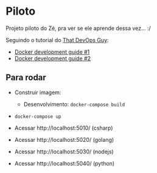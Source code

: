 # Piloto

Projeto piloto do Zé, pra ver se ele aprende dessa vez... :/

Seguindo o tutorial do [That DevOps Guy](https://www.youtube.com/channel/UCFe9-V_rN9nLqVNiI8Yof3w):

* [Docker development guide #1](https://www.youtube.com/watch?v=wyjNpxLRmLg)
* [Docker development guide #2](https://www.youtube.com/watch?v=EdmKENqnQUw)

## Para rodar

* Construir imagem:
  * Desenvolvimento: `docker-compose build`

* `docker-compose up`

* Acessar http://localhost:5010/ (csharp)
* Acessar http://localhost:5020/ (golang)
* Acessar http://localhost:5030/ (nodejs)
* Acessar http://localhost:5040/ (python)
